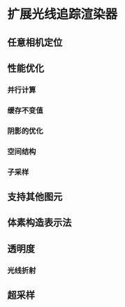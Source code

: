 # 扩展光线追踪渲染器

## 任意相机定位

## 性能优化

### 并行计算

### 缓存不变值

### 阴影的优化

### 空间结构

### 子采样

## 支持其他图元

## 体素构造表示法

## 透明度

### 光线折射

## 超采样
